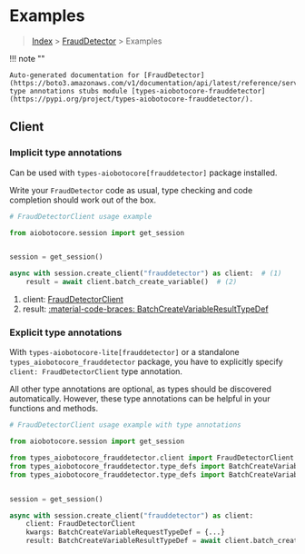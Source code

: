 # Examples

> [Index](../README.md) > [FraudDetector](./README.md) > Examples

!!! note ""

    Auto-generated documentation for [FraudDetector](https://boto3.amazonaws.com/v1/documentation/api/latest/reference/services/frauddetector.html#frauddetector)
    type annotations stubs module [types-aiobotocore-frauddetector](https://pypi.org/project/types-aiobotocore-frauddetector/).

## Client

### Implicit type annotations

Can be used with `types-aiobotocore[frauddetector]` package installed.

Write your `FraudDetector` code as usual,
type checking and code completion should work out of the box.



```python
# FraudDetectorClient usage example

from aiobotocore.session import get_session


session = get_session()

async with session.create_client("frauddetector") as client:  # (1)
    result = await client.batch_create_variable()  # (2)
```

1. client: [FraudDetectorClient](./client.md)
2. result: [:material-code-braces: BatchCreateVariableResultTypeDef](./type_defs.md#batchcreatevariableresulttypedef) 






### Explicit type annotations

With `types-aiobotocore-lite[frauddetector]`
or a standalone `types_aiobotocore_frauddetector` package, you have to explicitly specify
`client: FraudDetectorClient` type annotation.

All other type annotations are optional, as types should be discovered automatically.
However, these type annotations can be helpful in your functions and methods.


```python
# FraudDetectorClient usage example with type annotations

from aiobotocore.session import get_session

from types_aiobotocore_frauddetector.client import FraudDetectorClient
from types_aiobotocore_frauddetector.type_defs import BatchCreateVariableResultTypeDef
from types_aiobotocore_frauddetector.type_defs import BatchCreateVariableRequestTypeDef


session = get_session()

async with session.create_client("frauddetector") as client:
    client: FraudDetectorClient
    kwargs: BatchCreateVariableRequestTypeDef = {...}
    result: BatchCreateVariableResultTypeDef = await client.batch_create_variable(**kwargs)
```




